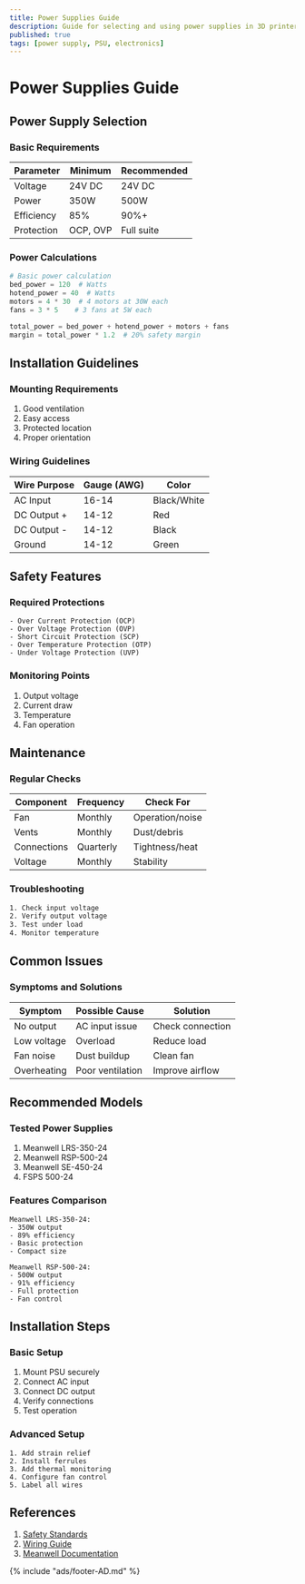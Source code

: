 ```yaml
---
title: Power Supplies Guide
description: Guide for selecting and using power supplies in 3D printers
published: true
tags: [power supply, PSU, electronics]
---
```


# Power Supplies Guide

## Power Supply Selection

### Basic Requirements
| Parameter | Minimum | Recommended |
|-----------|---------|-------------|
| Voltage | 24V DC | 24V DC |
| Power | 350W | 500W |
| Efficiency | 85% | 90%+ |
| Protection | OCP, OVP | Full suite |

### Power Calculations
```python title="Power Requirements"
# Basic power calculation
bed_power = 120  # Watts
hotend_power = 40  # Watts
motors = 4 * 30  # 4 motors at 30W each
fans = 3 * 5    # 3 fans at 5W each

total_power = bed_power + hotend_power + motors + fans
margin = total_power * 1.2  # 20% safety margin
```

## Installation Guidelines

### Mounting Requirements
1. Good ventilation
2. Easy access
3. Protected location
4. Proper orientation

### Wiring Guidelines
| Wire Purpose | Gauge (AWG) | Color |
|--------------|-------------|-------|
| AC Input | 16-14 | Black/White |
| DC Output + | 14-12 | Red |
| DC Output - | 14-12 | Black |
| Ground | 14-12 | Green |

## Safety Features

### Required Protections
```text title="Protection Features"
- Over Current Protection (OCP)
- Over Voltage Protection (OVP)
- Short Circuit Protection (SCP)
- Over Temperature Protection (OTP)
- Under Voltage Protection (UVP)
```

### Monitoring Points
1. Output voltage
2. Current draw
3. Temperature
4. Fan operation

## Maintenance

### Regular Checks
| Component | Frequency | Check For |
|-----------|-----------|-----------|
| Fan | Monthly | Operation/noise |
| Vents | Monthly | Dust/debris |
| Connections | Quarterly | Tightness/heat |
| Voltage | Monthly | Stability |

### Troubleshooting
```bash title="Basic Tests"
1. Check input voltage
2. Verify output voltage
3. Test under load
4. Monitor temperature
```

## Common Issues

### Symptoms and Solutions
| Symptom | Possible Cause | Solution |
|---------|---------------|----------|
| No output | AC input issue | Check connection |
| Low voltage | Overload | Reduce load |
| Fan noise | Dust buildup | Clean fan |
| Overheating | Poor ventilation | Improve airflow |

## Recommended Models

### Tested Power Supplies
1. Meanwell LRS-350-24
2. Meanwell RSP-500-24
3. Meanwell SE-450-24
4. FSPS 500-24

### Features Comparison
```text title="Model Comparison"
Meanwell LRS-350-24:
- 350W output
- 89% efficiency
- Basic protection
- Compact size

Meanwell RSP-500-24:
- 500W output
- 91% efficiency
- Full protection
- Fan control
```

## Installation Steps

### Basic Setup
1. Mount PSU securely
2. Connect AC input
3. Connect DC output
4. Verify connections
5. Test operation

### Advanced Setup
```text title="Advanced Installation"
1. Add strain relief
2. Install ferrules
3. Add thermal monitoring
4. Configure fan control
5. Label all wires
```

## References
1. [Safety Standards](../standards.md)
2. [Wiring Guide](../wiring.md)
3. [Meanwell Documentation](https://www.meanwell.com)

{% include "ads/footer-AD.md" %} 